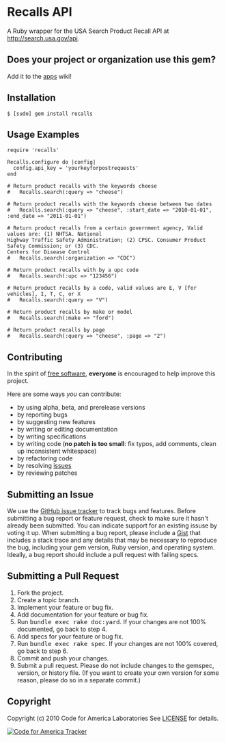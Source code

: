 Recalls API
=======
A Ruby wrapper for the USA Search Product Recall API at http://search.usa.gov/api.

Does your project or organization use this gem?
------------------------------------------
Add it to the [apps](http://github.com/codeforamerica/recalls_ruby/wiki/apps) wiki!

Installation
------------
    $ [sudo] gem install recalls

Usage Examples
--------------
    require 'recalls'
    
    Recalls.configure do |config|
      config.api_key = 'yourkeyforpostrequests'
    end
    
    # Return product recalls with the keywords cheese
    #   Recalls.search(:query => "cheese")
    
    # Return product recalls with the keywords cheese between two dates
    #   Recalls.search(:query => "cheese", :start_date => "2010-01-01", :end_date => "2011-01-01")
    
    # Return product recalls from a certain government agency, Valid values are: (1) NHTSA. National
    Highway Traffic Safety Administration; (2) CPSC. Consumer Product Safety Commission; or (3) CDC.
    Centers for Disease Control
    #   Recalls.search(:organization => "CDC")
    
    # Return product recalls with by a upc code
    #   Recalls.search(:upc => "123456")

    # Return product recalls by a code, valid values are E, V [for vehicles], I, T, C, or X 
    #   Recalls.search(:query => "V")

    # Return product recalls by make or model
    #   Recalls.search(:make => "ford")

    # Return product recalls by page
    #   Recalls.search(:query => "cheese", :page => "2")


    
Contributing
------------
In the spirit of [free software](http://www.fsf.org/licensing/essays/free-sw.html), **everyone** is encouraged to help improve this project.

Here are some ways *you* can contribute:

* by using alpha, beta, and prerelease versions
* by reporting bugs
* by suggesting new features
* by writing or editing documentation
* by writing specifications
* by writing code (**no patch is too small**: fix typos, add comments, clean up inconsistent whitespace)
* by refactoring code
* by resolving [issues](http://github.com/cfalabs/Recalls/issues)
* by reviewing patches

Submitting an Issue
-------------------
We use the [GitHub issue tracker](http://github.com/cfalabs/Recalls/issues) to track bugs and
features. Before submitting a bug report or feature request, check to make sure it hasn't already
been submitted. You can indicate support for an existing issuse by voting it up. When submitting a
bug report, please include a [Gist](http://gist.github.com/) that includes a stack trace and any
details that may be necessary to reproduce the bug, including your gem version, Ruby version, and
operating system. Ideally, a bug report should include a pull request with failing specs.

Submitting a Pull Request
-------------------------
1. Fork the project.
2. Create a topic branch.
3. Implement your feature or bug fix.
4. Add documentation for your feature or bug fix.
5. Run <tt>bundle exec rake doc:yard</tt>. If your changes are not 100% documented, go back to step 4.
6. Add specs for your feature or bug fix.
7. Run <tt>bundle exec rake spec</tt>. If your changes are not 100% covered, go back to step 6.
8. Commit and push your changes.
9. Submit a pull request. Please do not include changes to the gemspec, version, or history file. (If you want to create your own version for some reason, please do so in a separate commit.)

Copyright
---------
Copyright (c) 2010 Code for America Laboratories
See [LICENSE](https://github.com/cfalabs/Recalls/blob/master/LICENSE.mkd) for details.

[![Code for America Tracker](http://stats.codeforamerica.org/codeforamerica/recalls.png)](http://stats.codeforamerica.org/projects/recalls)